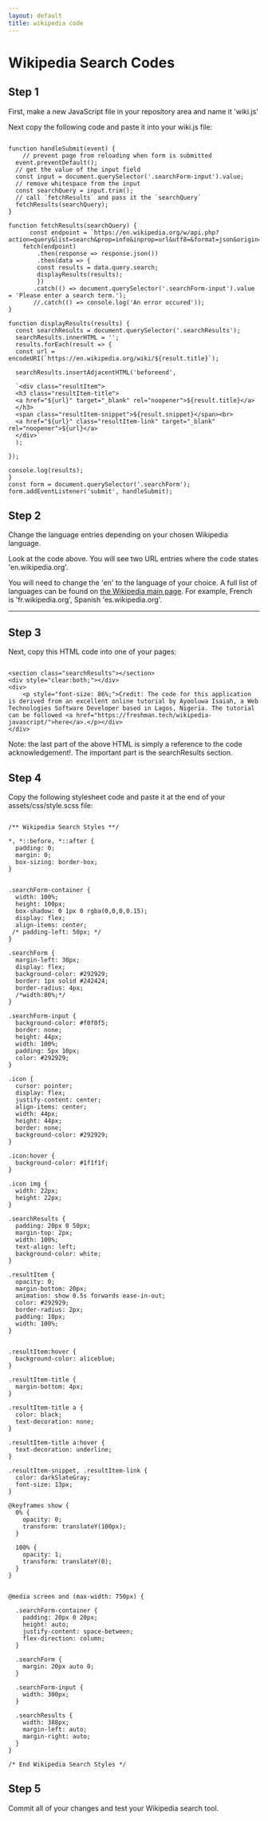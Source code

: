 ```yaml
---
layout: default
title: wikipedia code
---
```


<h1>Wikipedia Search Codes</h1>
<h2>Step 1</h2>
<p>First, make a new JavaScript file in your repository area and name it 'wiki.js'</p>
<p>Next copy the following code and paste it into your wiki.js file:</p>

```

function handleSubmit(event) {
    // prevent page from reloading when form is submitted
  event.preventDefault();
  // get the value of the input field
  const input = document.querySelector('.searchForm-input').value;
  // remove whitespace from the input
  const searchQuery = input.trim();
  // call `fetchResults` and pass it the `searchQuery`
  fetchResults(searchQuery);
}

function fetchResults(searchQuery) {
	  const endpoint = `https://en.wikipedia.org/w/api.php?action=query&list=search&prop=info&inprop=url&utf8=&format=json&origin=*&srlimit=10&srsearch=${searchQuery}`;
  	fetch(endpoint)
  		.then(response => response.json())
  		.then(data => {
        const results = data.query.search;
  	  	displayResults(results);
		})
       .catch(() => document.querySelector('.searchForm-input').value = 'Please enter a search term.');
       //.catch(() => console.log('An error occured'));
}

function displayResults(results) {
  const searchResults = document.querySelector('.searchResults');
  searchResults.innerHTML = '';
  results.forEach(result => {
  const url = encodeURI(`https://en.wikipedia.org/wiki/${result.title}`);
  
  searchResults.insertAdjacentHTML('beforeend',
  
  `<div class="resultItem">
  <h3 class="resultItem-title">
  <a href="${url}" target="_blank" rel="noopener">${result.title}</a>
  </h3>
  <span class="resultItem-snippet">${result.snippet}</span><br>
  <a href="${url}" class="resultItem-link" target="_blank" rel="noopener">${url}</a>
  </div>`
  );
  
});

console.log(results);
}
const form = document.querySelector('.searchForm');
form.addEventListener('submit', handleSubmit);

```

<h2>Step 2</h2>
<p>Change the language entries depending on your chosen Wikipedia language.</p>
<p>Look at the code above. You will see two URL entries where the code states 'en.wikipedia.org'.</p>
<p>You will need to change the 'en' to the language of your choice. A full list of languages can be found on <a href="https://en.wikipedia.org/wiki/Main_Page">the Wikipedia main page</a>. For example, French is 'fr.wikipedia.org', Spanish 'es.wikipedia.org'.</p>

<hr />
<h2>Step 3</h2>
<p>Next, copy this HTML code into one of your pages:</p>

```

<section class="searchResults"></section>
<div style="clear:both;"></div>
<div>
	<p style="font-size: 86%;">Credit: The code for this application is derived from an excellent online tutorial by Ayooluwa Isaiah, a Web Technologies Software Developer based in Lagos, Nigeria. The tutorial can be followed <a href="https://freshman.tech/wikipedia-javascript/">here</a>.</p></div>
</div>

```

<p>Note: the last part of the above HTML is simply a reference to the code acknowledgement!. The important part is the searchResults section.</p>

<h2>Step 4</h2>
<p>Copy the following stylesheet code and paste it at the end of your assets/css/style.scss file:</p>

```

/** Wikipedia Search Styles **/

*, *::before, *::after {
  padding: 0;
  margin: 0;
  box-sizing: border-box;
}


.searchForm-container {
  width: 100%;
  height: 100px;
  box-shadow: 0 1px 0 rgba(0,0,0,0.15);
  display: flex;
  align-items: center;
 /* padding-left: 50px; */
}

.searchForm {
  margin-left: 30px;
  display: flex;
  background-color: #292929;
  border: 1px solid #242424;
  border-radius: 4px;
  /*width:80%;*/
}

.searchForm-input {
  background-color: #f0f0f5;
  border: none;
  height: 44px;
  width: 100%;
  padding: 5px 10px;
  color: #292929;
}

.icon {
  cursor: pointer;
  display: flex;
  justify-content: center;
  align-items: center;
  width: 44px;
  height: 44px;
  border: none;
  background-color: #292929;
}

.icon:hover {
  background-color: #1f1f1f;
}

.icon img {
  width: 22px;
  height: 22px;
}

.searchResults {
  padding: 20px 0 50px;
  margin-top: 2px;
  width: 100%;
  text-align: left;
  background-color: white;
}

.resultItem {
  opacity: 0;
  margin-bottom: 20px;
  animation: show 0.5s forwards ease-in-out;
  color: #292929;
  border-radius: 2px;
  padding: 10px;
  width: 100%;
}


.resultItem:hover {
  background-color: aliceblue;
}

.resultItem-title {
  margin-bottom: 4px;
}

.resultItem-title a {
  color: black;
  text-decoration: none;
}

.resultItem-title a:hover {
  text-decoration: underline;
}

.resultItem-snippet, .resultItem-link {
  color: darkSlateGray;
  font-size: 13px;
}

@keyframes show {
  0% {
    opacity: 0;
    transform: translateY(100px);
  }

  100% {
    opacity: 1;
    transform: translateY(0);
  }
}


@media screen and (max-width: 750px) {

  .searchForm-container {
    padding: 20px 0 20px;
    height: auto;
    justify-content: space-between;  
    flex-direction: column;
  }

  .searchForm {
    margin: 20px auto 0;
  }

  .searchForm-input {
    width: 300px;
  }

  .searchResults {
    width: 388px;
    margin-left: auto;
    margin-right: auto;
  }
}

/* End Wikipedia Search Styles */

```

<h2>Step 5</h2>
<p>Commit all of your changes and test your Wikipedia search tool.</p>

